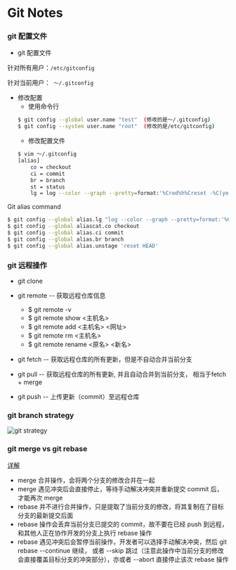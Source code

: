 # Git Notes

### git 配置文件

* git 配置文件

 针对所有用户：`/etc/gitconfig`

 针对当前用户：` ～/.gitconfig`


* 修改配置
    * 使用命令行
    ```sh
    $ git config --global user.name "test"  (修改的是～/.gitconfig)
    $ git config --system user.name "root"  (修改的是/etc/gitconfig)
    ```
    * 修改配置文件
    ```sh
    $ vim ～/.gitconfig
    [alias]
        co = checkout
        ci = commit
        br = branch
        st = status
        lg = log --color --graph --pretty=format:'%Cred%h%Creset -%C(yellow)%d%Creset %s %Cgreen(%cr) %C(bold blue)<%an>%Creset' --abbrev-commit
    ```

Git alias command
```sh
$ git config --global alias.lg "log --color --graph --pretty=format:'%Cred%h%Creset -%C(yellow)%d%Creset %s %Cgreen(%cr) %C(bold blue)<%an>%Creset' --abbrev-commit"
$ git config --global aliascat.co checkout
$ git config --global alias.ci commit
$ git config --global alias.br branch
$ git config --global alias.unstage 'reset HEAD'
```

### git 远程操作
* git clone
* git remote -- 获取远程仓库信息
  * $ git remote -v
  * $ git remote show <主机名>
  * $ git remote add <主机名> <网址>
  * $ git remote rm <主机名>
  * $ git remote rename <原名> <新名>

* git fetch -- 获取远程仓库的所有更新，但是不自动合并当前分支
* git pull -- 获取远程仓库的所有更新, 并且自动合并到当前分支， 相当于fetch + merge
* git push -- 上传更新（commit）至远程仓库

### git branch strategy
![git strategy](https://media.licdn.com/mpr/mpr/p/6/005/0b5/0b9/3f980f2.jpg)

### git merge vs git rebase
 [详解](https://segmentfault.com/a/1190000005013964)

 * merge 合并操作，会将两个分支的修改合并在一起
 * merge 遇见冲突后会直接停止，等待手动解决冲突并重新提交 commit 后，才能再次 merge
 * rebase 并不进行合并操作，只是提取了当前分支的修改，将其复制在了目标分支的最新提交后面
 * rebase 操作会丢弃当前分支已提交的 commit，故不要在已经 push 到远程，和其他人正在协作开发的分支上执行 rebase 操作
 * rebase 遇见冲突后会暂停当前操作，开发者可以选择手动解决冲突，然后 git rebase --continue 继续，
   或者 --skip 跳过（注意此操作中当前分支的修改会直接覆盖目标分支的冲突部分），亦或者 --abort 直接停止该次 rebase 操作

